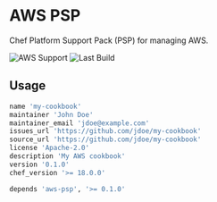 # AWS PSP

Chef Platform Support Pack (PSP) for managing AWS.

![AWS Support](https://img.shields.io/badge/AWS%20Resources-542-orange)
![Last Build](https://img.shields.io/badge/Last%20build-20220909-grey)

## Usage

```ruby
name 'my-cookbook'
maintainer 'John Doe'
maintainer_email 'jdoe@example.com'
issues_url 'https://github.com/jdoe/my-cookbook'
source_url 'https://github.com/jdoe/my-cookbook'
license 'Apache-2.0'
description 'My AWS cookbook'
version '0.1.0'
chef_version '>= 18.0.0'

depends 'aws-psp', '>= 0.1.0'
```
